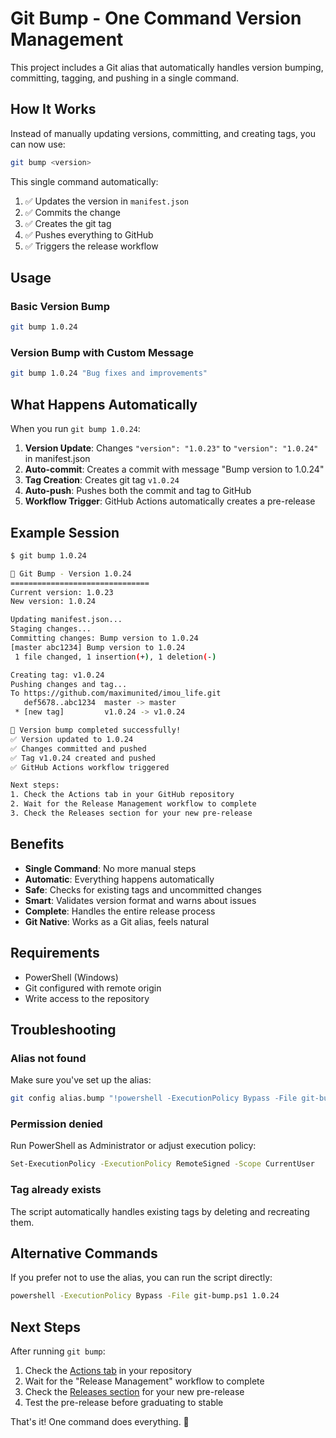 # Git Bump - One Command Version Management

This project includes a Git alias that automatically handles version bumping, committing, tagging, and pushing in a single command.

## How It Works

Instead of manually updating versions, committing, and creating tags, you can now use:

```bash
git bump <version>
```

This single command automatically:
1. ✅ Updates the version in `manifest.json`
2. ✅ Commits the change
3. ✅ Creates the git tag
4. ✅ Pushes everything to GitHub
5. ✅ Triggers the release workflow

## Usage

### Basic Version Bump
```bash
git bump 1.0.24
```

### Version Bump with Custom Message
```bash
git bump 1.0.24 "Bug fixes and improvements"
```

## What Happens Automatically

When you run `git bump 1.0.24`:

1. **Version Update**: Changes `"version": "1.0.23"` to `"version": "1.0.24"` in manifest.json
2. **Auto-commit**: Creates a commit with message "Bump version to 1.0.24"
3. **Tag Creation**: Creates git tag `v1.0.24`
4. **Auto-push**: Pushes both the commit and tag to GitHub
5. **Workflow Trigger**: GitHub Actions automatically creates a pre-release

## Example Session

```bash
$ git bump 1.0.24

🚀 Git Bump - Version 1.0.24
===============================
Current version: 1.0.23
New version: 1.0.24

Updating manifest.json...
Staging changes...
Committing changes: Bump version to 1.0.24
[master abc1234] Bump version to 1.0.24
 1 file changed, 1 insertion(+), 1 deletion(-)

Creating tag: v1.0.24
Pushing changes and tag...
To https://github.com/maximunited/imou_life.git
   def5678..abc1234  master -> master
 * [new tag]         v1.0.24 -> v1.0.24

🎉 Version bump completed successfully!
✅ Version updated to 1.0.24
✅ Changes committed and pushed
✅ Tag v1.0.24 created and pushed
✅ GitHub Actions workflow triggered

Next steps:
1. Check the Actions tab in your GitHub repository
2. Wait for the Release Management workflow to complete
3. Check the Releases section for your new pre-release
```

## Benefits

- **Single Command**: No more manual steps
- **Automatic**: Everything happens automatically
- **Safe**: Checks for existing tags and uncommitted changes
- **Smart**: Validates version format and warns about issues
- **Complete**: Handles the entire release process
- **Git Native**: Works as a Git alias, feels natural

## Requirements

- PowerShell (Windows)
- Git configured with remote origin
- Write access to the repository

## Troubleshooting

### Alias not found
Make sure you've set up the alias:
```bash
git config alias.bump "!powershell -ExecutionPolicy Bypass -File git-bump.ps1"
```

### Permission denied
Run PowerShell as Administrator or adjust execution policy:
```bash
Set-ExecutionPolicy -ExecutionPolicy RemoteSigned -Scope CurrentUser
```

### Tag already exists
The script automatically handles existing tags by deleting and recreating them.

## Alternative Commands

If you prefer not to use the alias, you can run the script directly:
```bash
powershell -ExecutionPolicy Bypass -File git-bump.ps1 1.0.24
```

## Next Steps

After running `git bump`:
1. Check the [Actions tab](https://github.com/maximunited/imou_life/actions) in your repository
2. Wait for the "Release Management" workflow to complete
3. Check the [Releases section](https://github.com/maximunited/imou_life/releases) for your new pre-release
4. Test the pre-release before graduating to stable

That's it! One command does everything. 🎉
